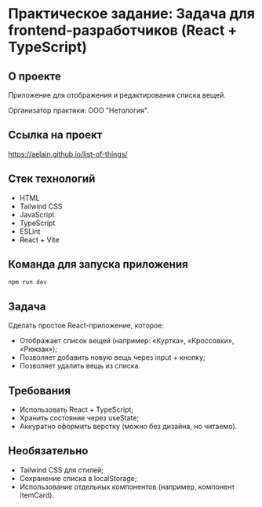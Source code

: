 # Практическое задание: Задача для frontend-разработчиков (React + TypeScript)

## О проекте

Приложение для отображения и редактирования списка вещей.

Организатор практики: ООО "Нетология".

## Ссылка на проект

https://aelain.github.io/list-of-things/

## Стек технологий

- HTML
- Tailwind CSS
- JavaScript
- TypeScript
- ESLint
- React + Vite

## Команда для запуска приложения

```npm run dev```

## Задача

Сделать простое React-приложение, которое:
- Отображает список вещей (например: «Куртка», «Кроссовки», «Рюкзак»);
- Позволяет добавить новую вещь через input + кнопку;
- Позволяет удалить вещь из списка.

## Требования

- Использовать React + TypeScript;
- Хранить состояние через useState;
- Аккуратно оформить верстку (можно без дизайна, но читаемо).

## Необязательно

- Tailwind CSS для стилей;
- Сохранение списка в localStorage;
- Использование отдельных компонентов (например, компонент ItemCard).